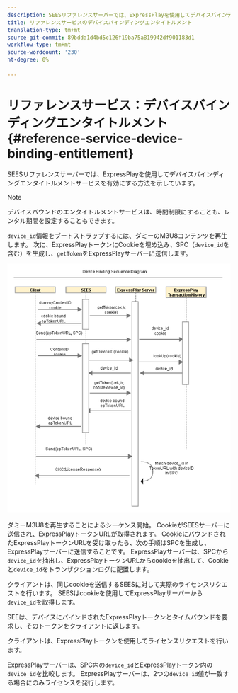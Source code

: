 ```yaml
---
description: SEESリファレンスサーバーでは、ExpressPlayを使用してデバイスバインディングエンタイトルメントサービスを有効にする方法を示しています。
title: リファレンスサービスのデバイスバインディングエンタイトルメント
translation-type: tm+mt
source-git-commit: 89bdda1d4bd5c126f19ba75a819942df901183d1
workflow-type: tm+mt
source-wordcount: '230'
ht-degree: 0%

---
```



# リファレンスサービス：デバイスバインディングエンタイトルメント{#reference-service-device-binding-entitlement}

SEESリファレンスサーバーでは、ExpressPlayを使用してデバイスバインディングエンタイトルメントサービスを有効にする方法を示しています。

>[!NOTE]
>
>デバイスバウンドのエンタイトルメントサービスは、時間制限にすることも、レンタル期間を設定することもできます。

`device_id`情報をブートストラップするには、ダミーのM3U8コンテンツを再生します。 次に、ExpressPlayトークンにCookieを埋め込み、SPC（`device_id`を含む）を生成し、`getToken`をExpressPlayサーバーに送信します。

![](assets/fees-device-binding.png)

ダミーM3U8を再生することによるシーケンス開始。 CookieがSEESサーバーに送信され、ExpressPlayトークンURLが取得されます。 CookieにバウンドされたExpressPlayトークンURLを受け取ったら、次の手順はSPCを生成し、ExpressPlayサーバーに送信することです。 ExpressPlayサーバーは、SPCから`device_id`を抽出し、ExpressPlayトークンURLからcookieを抽出して、Cookieと`device_id`をトランザクションログに配置します。

クライアントは、同じcookieを送信するSEESに対して実際のライセンスリクエストを行います。 SEESはcookieを使用してExpressPlayサーバーから`device_id`を取得します。

SEEは、デバイスにバインドされたExpressPlayトークンとタイムバウンドを要求し、そのトークンをクライアントに返します。

クライアントは、ExpressPlayトークンを使用してライセンスリクエストを行います。

ExpressPlayサーバーは、SPC内の`device_id`とExpressPlayトークン内の`device_id`を比較します。 ExpressPlayサーバーは、2つの`device_id`値が一致する場合にのみライセンスを発行します。
